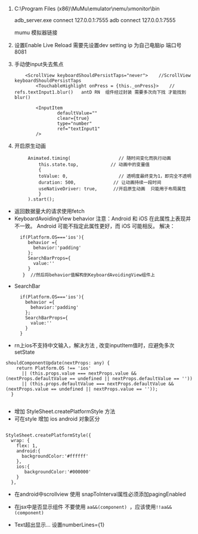 1. C:\Program Files (x86)\MuMu\emulator\nemu\vmonitor\bin

    adb_server.exe connect 127.0.0.1:7555 
      adb connect 127.0.0.1:7555

    mumu 模拟器链接
2. 设置Enable Live Reload
    需要先设置dev setting   ip 为自己电脑ip  端口号  8081

4. 手动使input失去焦点
    ```
        <ScrollView keyboardShouldPersistTaps="never">    //ScrollView      keyboardShouldPersistTaps
            <TouchableHighlight onPress = {this._onPress}>    //  refs.textInput1.blur()   antD RN  组件经过封装 需要多次向下找 才能找到blur()

            <InputItem
                    defaultValue=""
                    clear={true}
                    type="number"
                    ref="textInput1"
            />
    ```
5. 开启原生动画  
   ```
        Animated.timing(                  // 随时间变化而执行动画
            this.state.top,            // 动画中的变量值
            {
            toValue: 0,                   // 透明度最终变为1，即完全不透明
            duration: 500,              // 让动画持续一段时间
            useNativeDriver: true,      //开启原生动画  只能用于布局属性
            }
        ).start();
   ```

- 返回数据量大的请求使用fetch
- KeyboardAvoidingView 
    behavior
    注意：Android 和 iOS 在此属性上表现并不一致。 Android 可能不指定此属性更好，而 iOS 可能相反。
    解决：
   ```
     if(Platform.OS==='ios'){
        behavior ={
          behavior:'padding'
        };
        SearchBarProps={
          value:''
        } 
      }  //然后将behavior值解构到KeyboardAvoidingView组件上
   ```
- SearchBar 
  ``` 
    if(Platform.OS==='ios'){
      behavior ={
        behavior:'padding'
      };
      SearchBarProps={
        value:''
      } 
    }
  ```
- rn上ios不支持中文输入，解决方法 , 改变inputItem值时，应避免多次setState

```
shouldComponentUpdate(nextProps: any) {
    return Platform.OS !== 'ios'
      || (this.props.value === nextProps.value && (nextProps.defaultValue == undefined || nextProps.defaultValue == ''))
      || (this.props.defaultValue === nextProps.defaultValue && (nextProps.value == undefined || nextProps.value == ''));
  }


```

- 增加 StyleSheet.createPlatformStyle 方法
- 可在style 增加 ios android 对象区分

```

StyleSheet.createPlatformStyle({
  wrap: {
    flex: 1,
    android:{
      backgroundColor:'#ffffff'
    },
    ios:{
       backgroundColor:'#000000'
    }
  },

```


- 在android中scrollview 使用 snapToInterval属性必须添加pagingEnabled

- 在jsx中是否显示组件 不要使用 ```aa&&(component) ```，应该使用```!!aa&&(component)```
- Text超出显示...   设置numberLines={1}
